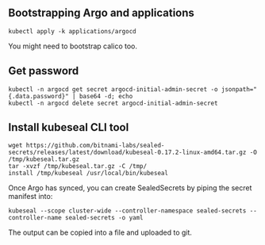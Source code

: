 ## Bootstrapping Argo and applications

```shell
kubectl apply -k applications/argocd
```
You might need to bootstrap calico too.

## Get password
```shell
kubectl -n argocd get secret argocd-initial-admin-secret -o jsonpath="{.data.password}" | base64 -d; echo
kubectl -n argocd delete secret argocd-initial-admin-secret
```

## Install kubeseal CLI tool
```shell
wget https://github.com/bitnami-labs/sealed-secrets/releases/latest/download/kubeseal-0.17.2-linux-amd64.tar.gz -O /tmp/kubeseal.tar.gz 
tar -xvzf /tmp/kubeseal.tar.gz -C /tmp/
install /tmp/kubeseal /usr/local/bin/kubeseal
```
Once Argo has synced, you can create SealedSecrets by piping the secret manifest into: 
```
kubeseal --scope cluster-wide --controller-namespace sealed-secrets --controller-name sealed-secrets -o yaml
```
The output can be copied into a file and uploaded to git.